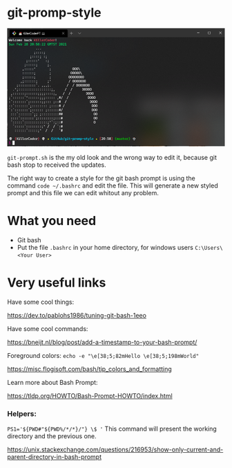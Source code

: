 # git-promp-style

![Screenshot](https://github.com/KillerCoderPT/git-promp-style/blob/master/screenshot.png)

`git-prompt.sh` is the my old look and the wrong way to edit it, because git bash stop to received the updates.

The right way to create a style for the git bash prompt is using the command `code ~/.bashrc` and edit the file. This will generate a new styled prompt and this file we can edit whitout any problem.

# What you need

* Git bash
* Put the file `.bashrc` in your home directory, for windows users `C:\Users\<Your User>`

# Very useful links

Have some cool things:

https://dev.to/pablohs1986/tuning-git-bash-1eeo

Have some cool commands:

https://bneijt.nl/blog/post/add-a-timestamp-to-your-bash-prompt/

Foreground colors: `echo -e "\e[38;5;82mHello \e[38;5;198mWorld"`

https://misc.flogisoft.com/bash/tip_colors_and_formatting

Learn more about Bash Prompt:

https://tldp.org/HOWTO/Bash-Prompt-HOWTO/index.html

### Helpers:

`PS1='${PWD#"${PWD%/*/*}/"} \$ '` This command will present the working directory and the previous one.

https://unix.stackexchange.com/questions/216953/show-only-current-and-parent-directory-in-bash-prompt
